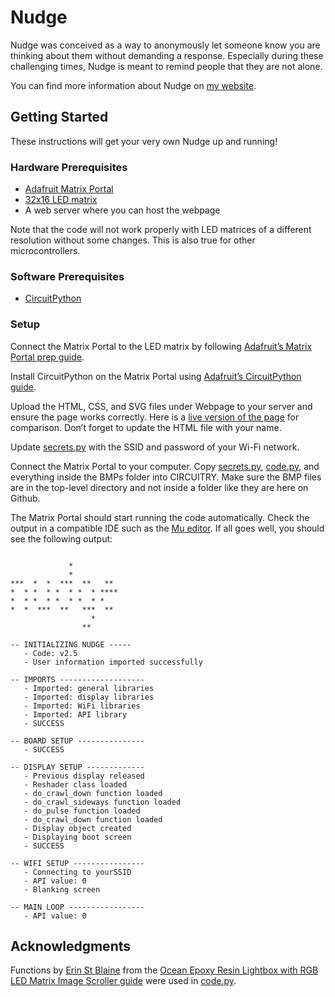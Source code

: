 # Nudge

Nudge was conceived as a way to anonymously let someone know you are thinking about them without demanding a response. Especially during these challenging times, Nudge is meant to remind people that they are not alone.

You can find more information about Nudge on [my website](https://www.richardfxr.com/projects/nudge).

## Getting Started

These instructions will get your very own Nudge up and running!

### Hardware Prerequisites

- [Adafruit Matrix Portal](https://www.adafruit.com/product/4745)
- [32x16 LED matrix](https://www.adafruit.com/product/420)
- A web server where you can host the webpage

Note that the code will not work properly with LED matrices of a different resolution without some changes. This is also true for other microcontrollers.

### Software Prerequisites

- [CircuitPython](https://circuitpython.org/)

### Setup

Connect the Matrix Portal to the LED matrix by following [Adafruit’s Matrix Portal prep guide](https://learn.adafruit.com/adafruit-matrixportal-m4/prep-the-matrixportal).

Install CircuitPython on the Matrix Portal using [Adafruit’s CircuitPython guide](https://learn.adafruit.com/adafruit-matrixportal-m4/install-circuitpython).

Upload the HTML, CSS, and SVG files under Webpage to your server and ensure the page works correctly. Here is a [live version of the page](https://www.richardfxr.com/nudge) for comparison. Don’t forget to update the HTML file with your name. 

Update [secrets.py](secrets.py) with the SSID and password of your Wi-Fi network.

Connect the Matrix Portal to your computer. Copy [secrets.py](secrets.py), [code.py](code.py), and everything inside the BMPs folder into CIRCUITRY. Make sure the BMP files are in the top-level directory and not inside a folder like they are here on Github.

The Matrix Portal should start running the code automatically. Check the output in a compatible IDE such as the [Mu editor](https://codewith.mu/). If all goes well, you should see the following output:

```

             *
             *
***  *  *  ***  **   **
*  * *  * *  * *  * ****
*  * *  * *  * *  * *
*  *  ***  **   ***  **
                  *
                **

-- INITIALIZING NUDGE -----
   - Code: v2.5
   - User information imported successfully

-- IMPORTS -------------------
   - Imported: general libraries
   - Imported: display libraries
   - Imported: WiFi libraries
   - Imported: API library
   - SUCCESS

-- BOARD SETUP ---------------
   - SUCCESS

-- DISPLAY SETUP -------------
   - Previous display released
   - Reshader class loaded
   - do_crawl_down function loaded
   - do_crawl_sideways function loaded
   - do_pulse function loaded
   - do_crawl_down function loaded
   - Display object created
   - Displaying boot screen
   - SUCCESS

-- WIFI SETUP ----------------
   - Connecting to yourSSID
   - API value: 0
   - Blanking screen

-- MAIN LOOP -----------------
   - API value: 0
```

## Acknowledgments

Functions by [Erin St Blaine](https://learn.adafruit.com/users/firepixie) from the [Ocean Epoxy Resin Lightbox with RGB LED Matrix Image Scroller guide](https://learn.adafruit.com/ocean-epoxy-resin-lightbox-with-rgb-led-matrix-image-scroller) were used in [code.py](code.py).